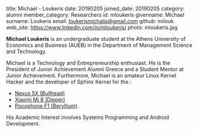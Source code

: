title: Michael - Loukeris
date: 20190205
joined_date: 20190205
category: alumni
member_category: Researchers
id: mloukeris
givenname: Michael
surname: Loukeris
email: loukerismichalis@gmail.com
github: milouk
web_site: https://www.linkedin.com/in/mloukeris/
photo: mloukeris.jpg

**Michael Loukeris** is an undergraduate student at the Athens University of Economics and Business (AUEB) in the Department of Management Science and Technology.

Michael is a Technology and Entrepreneurship enthusiast. He is the President of Junior Achievement Alumni Greece and a Student Mentor at Junior Achievement.
Furthermore, Michael is an amateur Linux Kernel Hacker and the developer of Sphinx Kernel for the :
* [Nexus 5X (Bullhead)](https://forum.xda-developers.com/nexus-5x/orig-development/kernel-sphinx-kernel-t3786925)
* [Xiaomi Mi 8 (Dipper)](https://forum.xda-developers.com/mi-8/development/kernel-sphinx-kernel-t3843701)
* [Pocophone F1 (Beryllium)](https://forum.xda-developers.com/poco-f1/review/kernel-sphinx-kernel-v1-7-t3861911).

His Academic Interest involves Systems Programming and Android Development.
